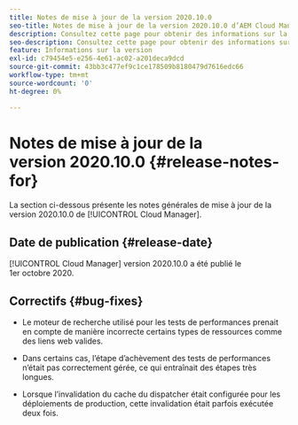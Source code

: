 ```yaml
---
title: Notes de mise à jour de la version 2020.10.0
seo-title: Notes de mise à jour de la version 2020.10.0 d’AEM Cloud Manager
description: Consultez cette page pour obtenir des informations sur la version 2020.10.0 de Cloud Manager
seo-description: Consultez cette page pour obtenir des informations sur la version 2020.10.0 d’AEM Cloud Manager
feature: Informations sur la version
exl-id: c79454e5-e256-4e61-ac02-a201deca9dcd
source-git-commit: 43bb3c477ef9c1ce178509b8180479d7616edc66
workflow-type: tm+mt
source-wordcount: '0'
ht-degree: 0%

---
```


# Notes de mise à jour de la version 2020.10.0 {#release-notes-for}

La section ci-dessous présente les notes générales de mise à jour de la version 2020.10.0 de [!UICONTROL Cloud Manager].

## Date de publication {#release-date}

[!UICONTROL Cloud Manager] version 2020.10.0 a été publié le 1er octobre 2020.

## Correctifs {#bug-fixes}

* Le moteur de recherche utilisé pour les tests de performances prenait en compte de manière incorrecte certains types de ressources comme des liens web valides.

* Dans certains cas, l’étape d’achèvement des tests de performances n’était pas correctement gérée, ce qui entraînait des étapes très longues.

* Lorsque l’invalidation du cache du dispatcher était configurée pour les déploiements de production, cette invalidation était parfois exécutée deux fois.
